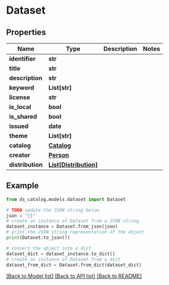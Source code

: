 # Dataset


## Properties

Name | Type | Description | Notes
------------ | ------------- | ------------- | -------------
**identifier** | **str** |  | 
**title** | **str** |  | 
**description** | **str** |  | 
**keyword** | **List[str]** |  | 
**license** | **str** |  | 
**is_local** | **bool** |  | 
**is_shared** | **bool** |  | 
**issued** | **date** |  | 
**theme** | **List[str]** |  | 
**catalog** | [**Catalog**](Catalog.md) |  | 
**creator** | [**Person**](Person.md) |  | 
**distribution** | [**List[Distribution]**](Distribution.md) |  | 

## Example

```python
from ds_catalog.models.dataset import Dataset

# TODO update the JSON string below
json = "{}"
# create an instance of Dataset from a JSON string
dataset_instance = Dataset.from_json(json)
# print the JSON string representation of the object
print(Dataset.to_json())

# convert the object into a dict
dataset_dict = dataset_instance.to_dict()
# create an instance of Dataset from a dict
dataset_from_dict = Dataset.from_dict(dataset_dict)
```
[[Back to Model list]](../README.md#documentation-for-models) [[Back to API list]](../README.md#documentation-for-api-endpoints) [[Back to README]](../README.md)


